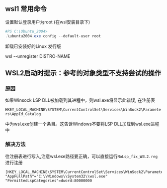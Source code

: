 ## wsl1 常用命令


	
设置默认登录用户为root (在wsl安装目录下)

```powershell
#PS C:\Ubuntu_2004> 
.\ubuntu2004.exe config --default-user root
```

卸载已安装好的Linux 发行版

wsl --unregister DISTRO-NAME

## WSL2启动时提示：参考的对象类型不支持尝试的操作

### 原因

如果Winsock LSP DLL被加载到其进程中，则wsl.exe将显示此错误, 在注册表

`HKEY_LOCAL_MACHINE\SYSTEM\CurrentControlSet\Services\WinSock2\Parameters\AppId_Catalog`

中为wsl.exe创建一个条目。这告诉Windows不要将LSP DLL加载到wsl.exe进程中

### 解决方法

往注册表进行写入,注意wsl.exe路径要正确，可以直接运行`NoLsp_fix_WSL2.reg`进行注册

```
[HKEY_LOCAL_MACHINE\SYSTEM\CurrentControlSet\Services\WinSock2\Parameters\AppId_Catalog\0408F7A3]
"AppFullPath"="C:\\Windows\\System32\\wsl.exe"
"PermittedLspCategories"=dword:80000000
```

